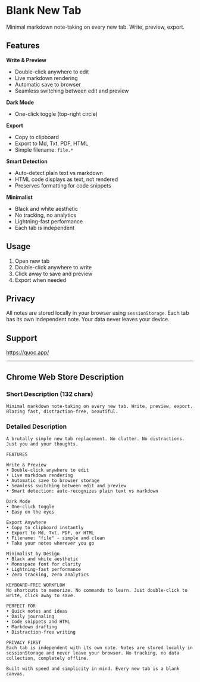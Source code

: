# Blank New Tab

Minimal markdown note-taking on every new tab. Write, preview, export.

## Features

**Write & Preview**
- Double-click anywhere to edit
- Live markdown rendering
- Automatic save to browser
- Seamless switching between edit and preview

**Dark Mode**
- One-click toggle (top-right circle)

**Export**
- Copy to clipboard
- Export to Md, Txt, PDF, HTML
- Simple filename: `file.*`

**Smart Detection**
- Auto-detect plain text vs markdown
- HTML code displays as text, not rendered
- Preserves formatting for code snippets

**Minimalist**
- Black and white aesthetic
- No tracking, no analytics
- Lightning-fast performance
- Each tab is independent

## Usage

1. Open new tab
2. Double-click anywhere to write
3. Click away to save and preview
4. Export when needed

## Privacy

All notes are stored locally in your browser using `sessionStorage`. Each tab has its own independent note. Your data never leaves your device.

## Support

https://quoc.app/

---

## Chrome Web Store Description

### Short Description (132 chars)
```
Minimal markdown note-taking on every new tab. Write, preview, export. Blazing fast, distraction-free, beautiful.
```

### Detailed Description
```
A brutally simple new tab replacement. No clutter. No distractions. Just you and your thoughts.

FEATURES

Write & Preview
• Double-click anywhere to edit
• Live markdown rendering
• Automatic save to browser storage
• Seamless switching between edit and preview
• Smart detection: auto-recognizes plain text vs markdown

Dark Mode
• One-click toggle
• Easy on the eyes

Export Anywhere
• Copy to clipboard instantly
• Export to Md, Txt, PDF, or HTML
• Filename: "file" - simple and clean
• Take your notes wherever you go

Minimalist by Design
• Black and white aesthetic
• Monospace font for clarity
• Lightning-fast performance
• Zero tracking, zero analytics

KEYBOARD-FREE WORKFLOW
No shortcuts to memorize. No commands to learn. Just double-click to write, click away to save.

PERFECT FOR
• Quick notes and ideas
• Daily journaling
• Code snippets and HTML
• Markdown drafting
• Distraction-free writing

PRIVACY FIRST
Each tab is independent with its own note. Notes are stored locally in sessionStorage and never leave your browser. No tracking, no data collection, completely offline.

Built with speed and simplicity in mind. Every new tab is a blank canvas.
```
